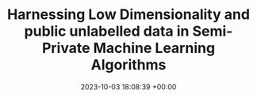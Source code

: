 ---
layout: post
title:  " Harnessing Low Dimensionality and public unlabelled data in Semi-Private Machine Learning Algorithms"
date:   2023-10-03 18:08:39 +00:00
important: new
categories: talk
venue: Meta AI NYC
---
